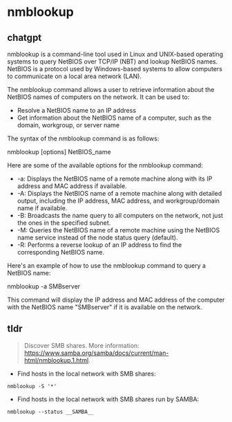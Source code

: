 # nmblookup 
## chatgpt 
nmblookup is a command-line tool used in Linux and UNIX-based operating systems to query NetBIOS over TCP/IP (NBT) and lookup NetBIOS names. NetBIOS is a protocol used by Windows-based systems to allow computers to communicate on a local area network (LAN).

The nmblookup command allows a user to retrieve information about the NetBIOS names of computers on the network. It can be used to:

- Resolve a NetBIOS name to an IP address
- Get information about the NetBIOS name of a computer, such as the domain, workgroup, or server name

The syntax of the nmblookup command is as follows:

nmblookup [options] NetBIOS_name

Here are some of the available options for the nmblookup command:

- -a: Displays the NetBIOS name of a remote machine along with its IP address and MAC address if available.
- -A: Displays the NetBIOS name of a remote machine along with detailed output, including the IP address, MAC address, and workgroup/domain name if available.
- -B: Broadcasts the name query to all computers on the network, not just the ones in the specified subnet.
- -M: Queries the NetBIOS name of a remote machine using the NetBIOS name service instead of the node status query (default).
- -R: Performs a reverse lookup of an IP address to find the corresponding NetBIOS name.

Here's an example of how to use the nmblookup command to query a NetBIOS name:

nmblookup -a SMBserver

This command will display the IP address and MAC address of the computer with the NetBIOS name "SMBserver" if it is available on the network. 

## tldr 
 
> Discover SMB shares.
> More information: <https://www.samba.org/samba/docs/current/man-html/nmblookup.1.html>.

- Find hosts in the local network with SMB shares:

`nmblookup -S '*'`

- Find hosts in the local network with SMB shares run by SAMBA:

`nmblookup --status __SAMBA__`

